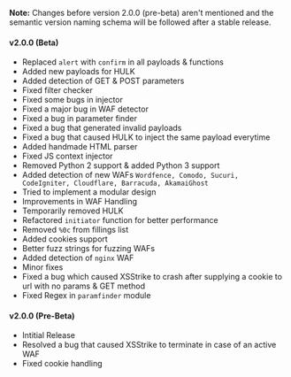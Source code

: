 **Note:** Changes before version 2.0.0 (pre-beta) aren't mentioned and the semantic version naming schema will be followed after a stable release.

#### v2.0.0 (Beta)
- Replaced `alert` with `confirm` in all payloads & functions
- Added new payloads for HULK
- Added detection of GET & POST parameters
- Fixed filter checker
- Fixed some bugs in injector
- Fixed a major bug in WAF detector
- Fixed a bug in parameter finder
- Fixed a bug that generated invalid payloads
- Fixed a bug that caused HULK to inject the same payload everytime
- Added handmade HTML parser
- Fixed JS context injector
- Removed Python 2 support & added Python 3 support
- Added detection of new WAFs `Wordfence, Comodo, Sucuri, CodeIgniter, Cloudflare, Barracuda, AkamaiGhost`
- Tried to implement a modular design
- Improvements in WAF Handling
- Temporarily removed HULK
- Refactored `initiator` function for better performance
- Removed `%0c` from fillings list
- Added cookies support
- Better fuzz strings for fuzzing WAFs
- Added detection of `nginx` WAF
- Minor fixes
- Fixed a bug which caused XSStrike to crash after supplying a cookie to url with no params & GET method
- Fixed Regex in `paramfinder` module

#### v2.0.0 (Pre-Beta)
- Intitial Release
- Resolved a bug that caused XSStrike to terminate in case of an active WAF
- Fixed cookie handling
